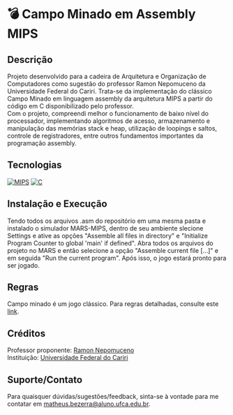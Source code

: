 # 💣 Campo Minado em Assembly MIPS

## Descrição
Projeto desenvolvido para a cadeira de Arquitetura e Organização de Computadores como sugestão do professor Ramon Nepomuceno da Universidade Federal do Cariri. Trata-se da implementação do clássico Campo Minado em linguagem assembly da arquitetura MIPS a partir do código em C disponibilizado pelo professor.  
Com o projeto, compreendi melhor o funcionamento de baixo nível do processador, implementando algoritmos de acesso, armazenamento e manipulação das memórias stack e heap, utilização de loopings e saltos, controle de registradores, entre outros fundamentos importantes da programação assembly.

## Tecnologias
[![MIPS](https://custom-icon-badges.demolab.com/badge/MARS--MIPS-000?style=for-the-badge&logo=mars-mips)]()
[![C](https://shields.io/badge/Linguagem_C-000?style=for-the-badge&logo=c)]()

## Instalação e Execução
Tendo todos os arquivos .asm do repositório em uma mesma pasta e instalado o simulador MARS-MIPS, dentro de seu ambiente slecione Settings e ative as opções "Assemble all files in directory" e "Initialize Program Counter to global 'main' if defined".
Abra todos os arquivos do projeto no MARS e então selecione a opção "Assemble current file [...]" e em seguida "Run the current program". Após isso, o jogo estará pronto para ser jogado.

## Regras
Campo minado é um jogo clássico. Para regras detalhadas, consulte este [link](https://pt.wikipedia.org/wiki/Campo_minado).

## Créditos
Professor proponente: [Ramon Nepomuceno](mailto:ramon.nepomuceno@ufca.edu.br) </br>
Instituição: [Universidade Federal do Cariri](https://www.ufca.edu.br)

## Suporte/Contato
Para quaisquer dúvidas/sugestões/feedback, sinta-se à vontade para me contatar em matheus.bezerra@aluno.ufca.edu.br.
